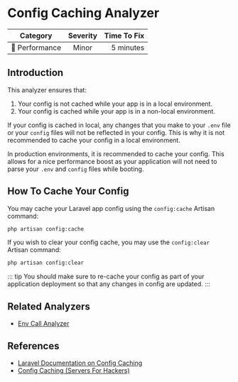 # Config Caching Analyzer

| Category       | Severity   | Time To Fix  |
| -------------  |:----------:| ------------:|
| :rocket: Performance | Minor | 5 minutes   |

## Introduction

This analyzer ensures that:

1. Your config is not cached while your app is in a local environment.
2. Your config is cached while your app is in a non-local environment.

If your config is cached in local, any changes that you make to your `.env` file or your `config` files will not be reflected in your config. This is why it is not recommended to cache your config in a local environment.

In production environments, it is recommended to cache your config. This allows for a nice performance boost as your application will not need to parse your `.env` and `config` files while booting.

## How To Cache Your Config

You may cache your Laravel app config using the `config:cache` Artisan command:
```bash
php artisan config:cache
```

If you wish to clear your config cache, you may use the `config:clear` Artisan command:
```bash
php artisan config:clear
```

::: tip
You should make sure to re-cache your config as part of your application deployment so that any changes in config are updated.
:::

## Related Analyzers

- [Env Call Analyzer](env-call-analyzer.html)

## References

- [Laravel Documentation on Config Caching](https://laravel.com/docs/configuration#configuration-caching)
- [Config Caching (Servers For Hackers)](https://serversforhackers.com/laravel-perf/config-cache)
